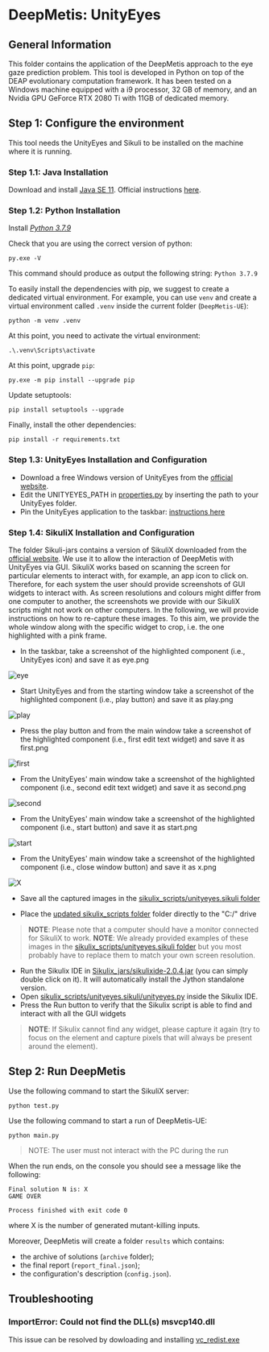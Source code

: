 # DeepMetis: UnityEyes

## General Information ##
This folder contains the application of the DeepMetis approach to the eye gaze prediction problem.
This tool is developed in Python on top of the DEAP evolutionary computation framework. It has been tested on a Windows machine equipped with a i9 processor, 32 GB of memory, and an Nvidia GPU GeForce RTX 2080 Ti with 11GB of dedicated memory.

## Step 1: Configure the environment ##

This tool needs the UnityEyes and Sikuli to be installed on the machine where it is running. 

### Step 1.1: Java Installation ###

Download and install [Java SE 11](https://www.oracle.com/it/java/technologies/javase-jdk11-downloads.html). Official instructions [here](https://docs.oracle.com/en/java/javase/11/install/installation-jdk-microsoft-windows-platforms.html).

### Step 1.2: Python Installation ###

Install [_Python 3.7.9_](https://www.python.org/ftp/python/3.7.9/python-3.7.9-amd64.exe)

Check that you are using the correct version of python:
``` 
py.exe -V
```
This command should produce as output the following string: `Python 3.7.9`

To easily install the dependencies with pip, we suggest to create a dedicated virtual environment. For example, you can use `venv` and create a virtual environment called `.venv` inside the current folder (`DeepMetis-UE`):

```
python -m venv .venv
```

At this point, you need to activate the virtual environment:

``` 
.\.venv\Scripts\activate
```


At this point, upgrade `pip`:

```
py.exe -m pip install --upgrade pip

```

Update setuptools:
```
pip install setuptools --upgrade

```

Finally, install the other dependencies:
```
pip install -r requirements.txt
```


### Step 1.3: UnityEyes Installation and Configuration ###

* Download a free Windows version of UnityEyes from the [official website](https://www.cl.cam.ac.uk/research/rainbow/projects/unityeyes/data/UnityEyes_Windows.zip).  
* Edit the UNITYEYES_PATH in [properties.py](properties.py) by inserting the path to your UnityEyes folder. 
* Pin the UnityEyes application to the taskbar: [instructions here](https://support.microsoft.com/en-us/windows/pin-apps-and-folders-to-the-desktop-or-taskbar-f3c749fb-e298-4cf1-adda-7fd635df6bb0)

### Step 1.4: SikuliX Installation and Configuration ###

The folder Sikuli-jars contains a version of SikuliX downloaded from the [official website](http://sikulix.com). We use it to allow the interaction of DeepMetis with UnityEyes via GUI. SikuliX works based on scanning the screen for particular elements to interact with, for example, an app icon to click on. Therefore, for each system the user should provide screenshots of GUI widgets to interact with. As screen resolutions and colours might differ from one computer to another, the screenshots we provide with our SikuliX scripts might not work on other computers. In the following, we will provide instructions on how to re-capture these images. To this aim, we provide the whole window along with the specific widget to crop, i.e. the one highlighted with a pink frame.

* In the taskbar, take a screenshot of the highlighted component (i.e., UnityEyes icon) and save it as eye.png

![eye](../images/eye.PNG)

* Start UnityEyes and from the starting window take a screenshot of the highlighted component (i.e., play button) and save it as play.png

![play](../images/play.PNG)

* Press the play button and from the main window take a screenshot of the highlighted component (i.e., first edit text widget) and save it as first.png

![first](../images/first.PNG)

* From the UnityEyes' main window take a screenshot of the highlighted component (i.e., second edit text widget) and save it as second.png

![second](../images/second.PNG)

* From the UnityEyes' main window take a screenshot of the highlighted component (i.e., start button) and save it as start.png

![start](../images/start.PNG)

* From the UnityEyes' main window take a screenshot of the highlighted component (i.e., close window button) and save it as x.png

![X](../images/X.PNG)

* Save all the captured images in the [sikulix_scripts/unityeyes.sikuli folder](sikulix_scripts/unityeyes.sikuli/)

* Place the [updated sikulix_scripts folder](sikulix_scripts) folder directly to the "C:/" drive

> **NOTE**: Please note that a computer should have a monitor connected for SikuliX to work.
> **NOTE**: We already provided examples of these images in the [sikulix_scripts/unityeyes.sikuli folder](sikulix_scripts/unityeyes.sikuli/) but you most probably have to replace them to match your own screen resolution.

* Run the Sikulix IDE in [Sikulix_jars/sikulixide-2.0.4.jar](Sikulix_jars/) (you can simply double click on it). It will automatically install the Jython standalone version.
* Open [sikulix_scripts/unityeyes.sikuli/unityeyes.py](sikulix_scripts/unityeyes.sikuli/unityeyes.py) inside the Sikulix IDE.
* Press the Run button to verify that the Sikulix script is able to find and interact with all the GUI widgets

> **NOTE**: If Sikulix cannot find any widget, please capture it again (try to focus on the element and capture pixels that will always be present around the element).

## Step 2: Run DeepMetis

Use the following command to start the SikuliX server:

```
python test.py
```

Use the following command to start a run of DeepMetis-UE:

```
python main.py
```

> NOTE: The user must not interact with the PC during the run

When the run ends, on the console you should see a message like the following:

```
Final solution N is: X
GAME OVER

Process finished with exit code 0
```

where X is the number of generated mutant-killing inputs.

Moreover, DeepMetis will create a folder `results` which contains: 
* the archive of solutions (`archive` folder); 
* the final report (`report_final.json`);
* the configuration's description (`config.json`).

## Troubleshooting ##

### ImportError: Could not find the DLL(s) msvcp140.dll ### 
This issue can be resolved by dowloading and installing [vc_redist.exe](https://support.microsoft.com/en-us/topic/the-latest-supported-visual-c-downloads-2647da03-1eea-4433-9aff-95f26a218cc0)
